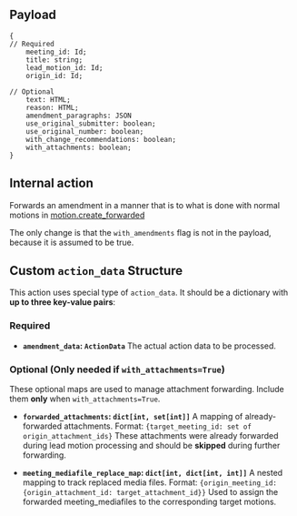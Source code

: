 ## Payload

```
{
// Required
    meeting_id: Id;
    title: string;
    lead_motion_id: Id;
    origin_id: Id;

// Optional
    text: HTML;
    reason: HTML;
    amendment_paragraphs: JSON
    use_original_submitter: boolean;
    use_original_number: boolean;
    with_change_recommendations: boolean;
    with_attachments: boolean;
}
```

## Internal action

Forwards an amendment in a manner that is to what is done with normal motions in [motion.create_forwarded](motion.create_forwarded.md)

The only change is that the `with_amendments` flag is not in the payload, because it is assumed to be true.

## Custom `action_data` Structure

This action uses special type of `action_data`. It should be a dictionary with **up to three key-value pairs**:

### **Required**

* **`amendment_data`: `ActionData`**
  The actual action data to be processed.

### **Optional** (Only needed if `with_attachments=True`)

These optional maps are used to manage attachment forwarding. Include them **only** when `with_attachments=True`.

* **`forwarded_attachments`: `dict[int, set[int]]`**
  A mapping of already-forwarded attachments.
  Format: `{target_meeting_id: set of origin_attachment_ids}`
  These attachments were already forwarded during lead motion processing and should be **skipped** during further forwarding.

* **`meeting_mediafile_replace_map`: `dict[int, dict[int, int]]`**
  A nested mapping to track replaced media files.
  Format: `{origin_meeting_id: {origin_attachment_id: target_attachment_id}}`
  Used to assign the forwarded meeting_mediafiles to the corresponding target motions.
